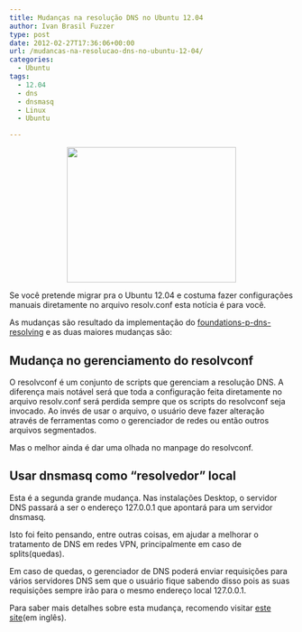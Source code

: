 ```yaml
---
title: Mudanças na resolução DNS no Ubuntu 12.04
author: Ivan Brasil Fuzzer
type: post
date: 2012-02-27T17:36:06+00:00
url: /mudancas-na-resolucao-dns-no-ubuntu-12-04/
categories:
  - Ubuntu
tags:
  - 12.04
  - dns
  - dnsmasq
  - Linux
  - Ubuntu

---
```

<p style="text-align: center;">
  <img class="alignnone size-medium wp-image-3306" title="DNS" src="http://www.ubuntero.com.br/wp-content/uploads/2012/02/DNS-300x240.jpg" alt="" width="300" height="240" />
</p>

Se você pretende migrar pra o Ubuntu 12.04 e costuma fazer configurações manuais diretamente no arquivo resolv.conf esta notícia é para você.

As mudanças são resultado da implementação do [foundations-p-dns-resolving][1] e as duas maiores mudanças são:

## Mudança no gerenciamento do resolvconf

O resolvconf é um conjunto de scripts que gerenciam a resolução DNS. A diferença mais notável será que toda a configuração feita diretamente no arquivo resolv.conf será perdida sempre que os scripts do resolvconf seja invocado. Ao invés de usar o arquivo, o usuário deve fazer alteração através de ferramentas como o gerenciador de redes ou então outros arquivos segmentados.

Mas o melhor ainda é dar uma olhada no manpage do resolvconf.

## Usar dnsmasq como &#8220;resolvedor&#8221; local

Esta é a segunda grande mudança. Nas instalações Desktop, o servidor DNS passará a ser o endereço 127.0.0.1 que apontará para um servidor dnsmasq.

Isto foi feito pensando, entre outras coisas, em ajudar a melhorar o tratamento de DNS em redes VPN, principalmente em caso de splits(quedas).

Em caso de quedas, o gerenciador de DNS poderá enviar requisições para vários servidores DNS sem que o usuário fique sabendo disso pois as suas requisições sempre irão para o mesmo endereço local 127.0.0.1.

Para saber mais detalhes sobre esta mudança, recomendo visitar [este site][2](em inglês).

 [1]: https://blueprints.launchpad.net/ubuntu/+spec/foundations-p-dns-resolving
 [2]: http://www.stgraber.org/2012/02/24/dns-in-ubuntu-12-04/